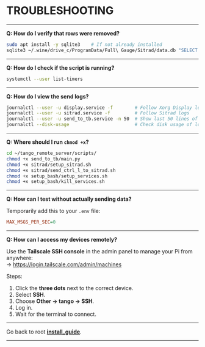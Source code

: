 
# TROUBLESHOOTING

---

**Q: How do I verify that rows were removed?**

```bash
sudo apt install -y sqlite3    # If not already installed
sqlite3 ~/.wine/drive_c/ProgramData/Full\ Gauge/Sitrad/data.db "SELECT COUNT(*) FROM tc900log;"
```

---

**Q: How do I check if the script is running?**

```bash
systemctl --user list-timers
```

---

**Q: How do I view the send logs?**

```bash
journalctl --user -u display.service -f        # Follow Xorg Display logs
journalctl --user -u sitrad.service -f         # Follow Sitrad logs
journalctl --user -u send_to_tb.service -n 50  # Show last 50 lines of telemetry sender
journalctl --disk-usage                        # Check disk usage of logs
```

---

**Q: Where should I run `chmod +x`?**

```bash
cd ~/tango_remote_server/scripts/
chmod +x send_to_tb/main.py
chmod +x sitrad/setup_sitrad.sh
chmod +x sitrad/send_ctrl_l_to_sitrad.sh
chmod +x setup_bash/setup_services.sh
chmod +x setup_bash/kill_services.sh
```

---

**Q: How can I test without actually sending data?**

Temporarily add this to your `.env` file:

```ini
MAX_MSGS_PER_SEC=0
```

---

**Q: How can I access my devices remotely?**

Use the **Tailscale SSH console** in the admin panel to manage your Pi from anywhere:  
-> https://login.tailscale.com/admin/machines

Steps:

1. Click the **three dots** next to the correct device.
2. Select **SSH**.
3. Choose **Other → tango → SSH**.
4. Log in.
5. Wait for the terminal to connect.

---

Go back to root **[install_guide](/docs/install_guide.md)**.

---
